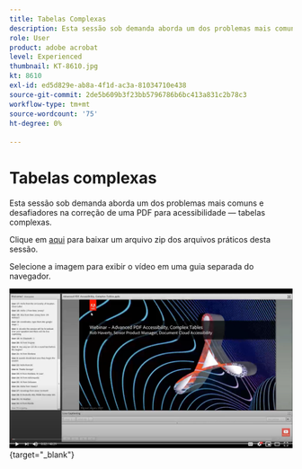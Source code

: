 ```yaml
---
title: Tabelas Complexas
description: Esta sessão sob demanda aborda um dos problemas mais comuns e desafiadores na correção de uma PDF para acessibilidade — tabelas complexas
role: User
product: adobe acrobat
level: Experienced
thumbnail: KT-8610.jpg
kt: 8610
exl-id: ed5d829e-ab8a-4f1d-ac3a-81034710e438
source-git-commit: 2de5b609b3f23bb5796786b6bc413a831c2b78c3
workflow-type: tm+mt
source-wordcount: '75'
ht-degree: 0%

---
```


# Tabelas complexas

Esta sessão sob demanda aborda um dos problemas mais comuns e desafiadores na correção de uma PDF para acessibilidade — tabelas complexas.

Clique em [aqui](../assets/accessibilitysession3.zip) para baixar um arquivo zip dos arquivos práticos desta sessão.

Selecione a imagem para exibir o vídeo em uma guia separada do navegador.

[![Vídeo da sessão 3](../assets/Accessibilitysession3_YT.png)](https://youtu.be/kcM_jyHGd6Y){target="_blank"}
